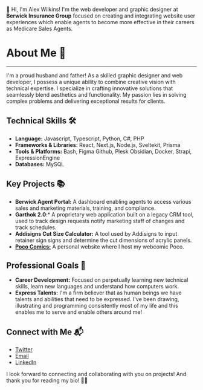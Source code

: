 👋 Hi, I'm Alex Wilkins! I'm the web developer and graphic designer at **Berwick Insurance Group**  focused on creating and integrating website user experiences which enable agents to become more effective in their careers as Medicare Sales Agents.

# About Me 🌟
---
I'm a proud husband and father! As a skilled graphic designer and web developer, I possess a unique ability to combine creative vision with technical expertise. I specialize in crafting innovative solutions that seamlessly blend aesthetics and functionality. My passion lies in solving complex problems and delivering exceptional results for clients.

## Technical Skills 🛠️
- **Language:** Javascript, Typescript, Python, C#, PHP
- **Frameworks & Libraries:** React, Next.js, Node.js, Sveltekit, Prisma
- **Tools & Platforms:** Bash, Figma Github, Plesk Obsidian, Docker, Strapi, ExpressionEngine
- **Databases:** MySQL

## Key Projects 📚 
- **Berwick Agent Portal:** A dashboard enabling agents to access various sales and marketing materials, training, and compliance.
- **Garthok 2.0**:* A proprietary web application built on a legacy CRM tool, used to track design requests notify marketing staff of changes and track schedules.
- **Addisigns Cut Size Calculator:** A tool used by Addisigns to input retainer sign signs and determine the cut dimensions of acrylic panels. 
- **[Poco Comics:](https://pococomics.com/)** A personal website where I host my webcomic Poco. 

## Professional Goals 🚀
- **Career Development:** Focused on perpetually learning new technical skills, learn new languages and understand how computers work.
- **Express Talents:** I'm a firm believer that as human beings we have talents and abilities that need to be expressed. I've been drawing, illustrating and programming consistently most of my life and this enables me to serve and enable others around me!

## Connect with Me 📬
- [Twitter](https://x.com/alexdubullew)
- [Email](mailto:alexwilkinscreative@gmail.com)
- [LinkedIn](https://www.linkedin.com/in/alexander-wilkins-77008790/)

I look forward to connecting and collaborating with you on projects! And thank you for reading my bio! 👍🏻
